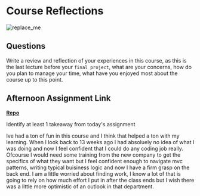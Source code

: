 # Course Reflections

![replace_me](https://codeworks.blob.core.windows.net/public/assets/img/illustrations/placeholder.svg)

## Questions

Write a review and reflection of your experiences in this course, as this is the last lecture before your `final project`, what are your concerns, how do you plan to manage your time, what have you enjoyed most about the course up to this point.

## Afternoon Assignment Link

**[Repo](https://github.com/devinwithoft/allSpice)**

Identify at least 1 takeaway from today's assignment


Ive had a ton of fun in this course and I think that helped a ton with my learning. When I look back to 13 weeks ago I had absoluely no idea of what I was doing and now I feel confident that I could do any coding job really. Ofcourse I would need some training from the new company to get the specifics of what they want but I feel confident enough to navigate mvc patterns, writing typical buisiness logic and now I have a firm grasp on the back end. I am a little worried about finding work, I know a lot of that is going to rely on how much effort I put in after the class ends but I wish there was a little more optimistic of an outlook in that department. 